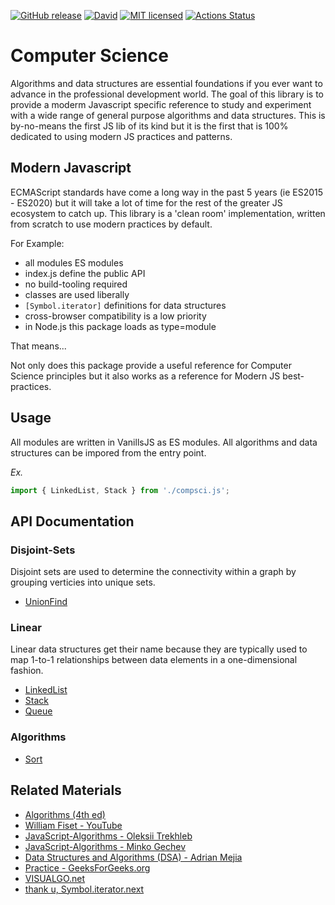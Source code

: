 [![GitHub release](https://img.shields.io/github/release/vanillaes/computerscience.svg)](https://github.com/vanillaes/computerscience/releases)
[![David](https://img.shields.io/david/dev/vanillaes/computerscience.svg)](https://david-dm.org/vanillaes/computerscience?type=dev)
[![MIT licensed](https://img.shields.io/badge/license-MIT-blue.svg)](https://raw.githubusercontent.com/vanillaes/computerscience/master/LICENSE)
[![Actions Status](https://github.com/vanillaes/computerscience/workflows/Verify/badge.svg)](https://github.com/vanillaes/computerscience/actions)
<!-- [![npm](https://img.shields.io/npm/v/computerscience.svg)](https://www.npmjs.com/package/computerscience) -->
<!-- [![Actions Status](https://github.com/vanillaes/computerscience/workflows/Release/badge.svg)](https://github.com/vanillaes/computerscience/actions) -->

# Computer Science

Algorithms and data structures are essential foundations if you ever want to advance in the professional development world. The goal of this library is to provide a moderm Javascript specific reference to study and experiment with a wide range of general purpose algorithms and data structures. This is by-no-means the first JS lib of its kind but it is the first that is 100% dedicated to using modern JS practices and patterns.

## Modern Javascript

ECMAScript standards have come a long way in the past 5 years (ie ES2015 - ES2020) but it will take a lot of time for the rest of the greater JS ecosystem to catch up. This library is a 'clean room' implementation, written from scratch to use modern practices by default.

For Example:

- all modules ES modules
- index.js define the public API
- no build-tooling required
- classes are used liberally 
- `[Symbol.iterator]` definitions for data structures
- cross-browser compatibility is a low priority
- in Node.js this package loads as type=module

That means...

Not only does this package provide a useful reference for Computer Science principles but it also works as a reference for Modern JS best-practices.  

## Usage

All modules are written in VanillsJS as ES modules. All algorithms and data structures can be impored from the entry point.

*Ex.*

```javascript
import { LinkedList, Stack } from './compsci.js';
```

## API Documentation

### Disjoint-Sets

Disjoint sets are used to determine the connectivity within a graph by grouping verticies into unique sets.

- [UnionFind][]

### Linear

Linear data structures get their name because they are typically used to map 1-to-1 relationships between data elements in a one-dimensional fashion.

- [LinkedList][]
- [Stack][]
- [Queue][]

### Algorithms

- [Sort][]

[UnionFind]: ./docs/unionfind.md
[LinkedList]: ./docs/linkedlist.md
[Stack]: ./docs/stack.md
[Queue]: ./docs/queue.md
[Sort]: ./docs/sort.md

## Related Materials

- [Algorithms (4th ed)][]
- [William Fiset - YouTube][]
- [JavaScript-Algorithms - Oleksii Trekhleb][]
- [JavaScript-Algorithms - Minko Gechev][]
- [Data Structures and Algorithms (DSA) - Adrian Mejia][]
- [Practice - GeeksForGeeks.org][]
- [VISUALGO.net][]
- [thank u, Symbol.iterator.next][]

[Algorithms (4th ed)]: https://algs4.cs.princeton.edu/home/
[William Fiset - YouTube]: https://www.youtube.com/channel/UCD8yeTczadqdARzQUp29PJw
[JavaScript-Algorithms - Oleksii Trekhleb]: https://github.com/trekhleb/javascript-algorithms
[JavaScript-Algorithms - Minko Gechev]: https://github.com/mgechev/javascript-algorithms
[Data Structures and Algorithms (DSA) - Adrian Mejia]: https://adrianmejia.com/categories/coding/data-structures-and-algorithms-dsa/
[Practice - GeeksForGeeks.org]: https://practice.geeksforgeeks.org/
[VISUALGO.net]: https://visualgo.net/en
[thank u, Symbol.iterator.next]: https://medium.com/front-end-weekly/thank-u-symbol-iterator-next-aef9f09ff78
